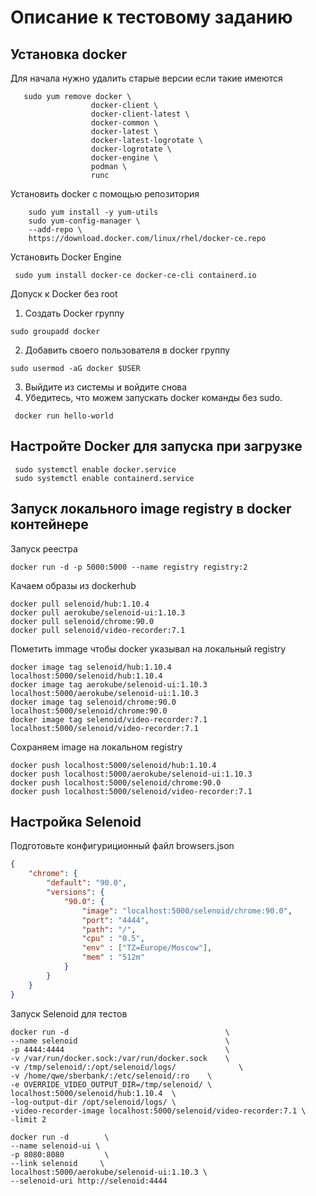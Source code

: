 # Описание к тестовому заданию 

## Установка docker

Для начала нужно удалить старые версии если такие имеются 
```
   sudo yum remove docker \
                  docker-client \
                  docker-client-latest \
                  docker-common \
                  docker-latest \
                  docker-latest-logrotate \
                  docker-logrotate \
                  docker-engine \
                  podman \
                  runc
 ```                                                           
 Установить docker с помощью репозитория
```         
    sudo yum install -y yum-utils
    sudo yum-config-manager \
    --add-repo \
    https://download.docker.com/linux/rhel/docker-ce.repo
```       
Установить Docker Engine
 ```  
  sudo yum install docker-ce docker-ce-cli containerd.io 
 ```
Допуск к Docker без root
1. Создать Docker группу

```
sudo groupadd docker
```
2. Добавить своего пользователя в docker группу
```
sudo usermod -aG docker $USER
```
3. Выйдите из системы и войдите снова
4. Убедитесь, что можем запускать docker команды без sudo.
```
 docker run hello-world
```
## Настройте Docker для запуска при загрузке
```
 sudo systemctl enable docker.service
 sudo systemctl enable containerd.service
 ```
 ## Запуск локального image registry в docker контейнере
 Запуск реестра
 ```
 docker run -d -p 5000:5000 --name registry registry:2
 ```
 Качаем образы из dockerhub
 ```
 docker pull selenoid/hub:1.10.4
 docker pull aerokube/selenoid-ui:1.10.3
 docker pull selenoid/chrome:90.0
 docker pull selenoid/video-recorder:7.1
 ```
 Пометить immage чтобы docker указывал на локальный registry
```
docker image tag selenoid/hub:1.10.4 localhost:5000/selenoid/hub:1.10.4
docker image tag aerokube/selenoid-ui:1.10.3 localhost:5000/aerokube/selenoid-ui:1.10.3
docker image tag selenoid/chrome:90.0 localhost:5000/selenoid/chrome:90.0
docker image tag selenoid/video-recorder:7.1 localhost:5000/selenoid/video-recorder:7.1
```
Сохраняем image на локальном registry
```
docker push localhost:5000/selenoid/hub:1.10.4
docker push localhost:5000/aerokube/selenoid-ui:1.10.3
docker push localhost:5000/selenoid/chrome:90.0
docker push localhost:5000/selenoid/video-recorder:7.1
```
## Настройка Selenoid
Подготовьте конфигуриционный файл browsers.json
```json
{
    "chrome": {
        "default": "90.0",
        "versions": {
            "90.0": {
                "image": "localhost:5000/selenoid/chrome:90.0",
                "port": "4444",
                "path": "/",
                "cpu" : "0.5",  
                "env" : ["TZ=Europe/Moscow"],              
                "mem" : "512m"
            }
        }
    }
}
```
Запуск Selenoid для тестов
```
docker run -d                                   \
--name selenoid                                 \
-p 4444:4444                                    \
-v /var/run/docker.sock:/var/run/docker.sock    \
-v /tmp/selenoid/:/opt/selenoid/logs/              \
-v /home/qwe/sberbank/:/etc/selenoid/:ro    \
-e OVERRIDE_VIDEO_OUTPUT_DIR=/tmp/selenoid/ \
localhost:5000/selenoid/hub:1.10.4  \
-log-output-dir /opt/selenoid/logs/ \
-video-recorder-image localhost:5000/selenoid/video-recorder:7.1 \
-limit 2
```
```
docker run -d        \
--name selenoid-ui \
-p 8080:8080         \
--link selenoid     \
localhost:5000/aerokube/selenoid-ui:1.10.3 \
--selenoid-uri http://selenoid:4444 

